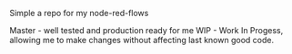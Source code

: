 Simple a repo for my node-red-flows

Master - well tested and production ready for me
WIP - Work In Progess, allowing me to make changes without affecting last known good code.
